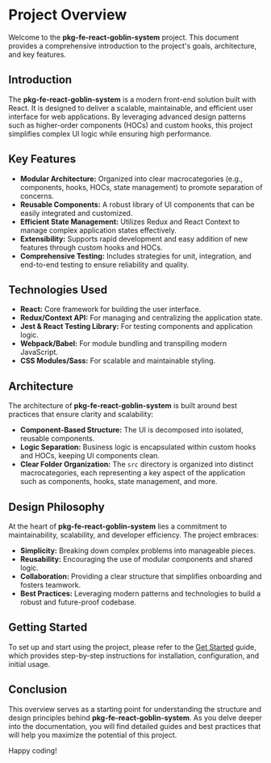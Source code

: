 # Project Overview

Welcome to the **pkg-fe-react-goblin-system** project. This document provides a comprehensive introduction to the project's goals, architecture, and key features.

## Introduction

The **pkg-fe-react-goblin-system** is a modern front-end solution built with React. It is designed to deliver a scalable, maintainable, and efficient user interface for web applications. By leveraging advanced design patterns such as higher-order components (HOCs) and custom hooks, this project simplifies complex UI logic while ensuring high performance.

## Key Features

- **Modular Architecture:** Organized into clear macrocategories (e.g., components, hooks, HOCs, state management) to promote separation of concerns.
- **Reusable Components:** A robust library of UI components that can be easily integrated and customized.
- **Efficient State Management:** Utilizes Redux and React Context to manage complex application states effectively.
- **Extensibility:** Supports rapid development and easy addition of new features through custom hooks and HOCs.
- **Comprehensive Testing:** Includes strategies for unit, integration, and end-to-end testing to ensure reliability and quality.

## Technologies Used

- **React:** Core framework for building the user interface.
- **Redux/Context API:** For managing and centralizing the application state.
- **Jest & React Testing Library:** For testing components and application logic.
- **Webpack/Babel:** For module bundling and transpiling modern JavaScript.
- **CSS Modules/Sass:** For scalable and maintainable styling.

## Architecture

The architecture of **pkg-fe-react-goblin-system** is built around best practices that ensure clarity and scalability:

- **Component-Based Structure:** The UI is decomposed into isolated, reusable components.
- **Logic Separation:** Business logic is encapsulated within custom hooks and HOCs, keeping UI components clean.
- **Clear Folder Organization:** The `src` directory is organized into distinct macrocategories, each representing a key aspect of the application such as components, hooks, state management, and more.

## Design Philosophy

At the heart of **pkg-fe-react-goblin-system** lies a commitment to maintainability, scalability, and developer efficiency. The project embraces:

- **Simplicity:** Breaking down complex problems into manageable pieces.
- **Reusability:** Encouraging the use of modular components and shared logic.
- **Collaboration:** Providing a clear structure that simplifies onboarding and fosters teamwork.
- **Best Practices:** Leveraging modern patterns and technologies to build a robust and future-proof codebase.

## Getting Started

To set up and start using the project, please refer to the [Get Started](./get-started.md) guide, which provides step-by-step instructions for installation, configuration, and initial usage.

## Conclusion

This overview serves as a starting point for understanding the structure and design principles behind **pkg-fe-react-goblin-system**. As you delve deeper into the documentation, you will find detailed guides and best practices that will help you maximize the potential of this project.

Happy coding!